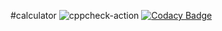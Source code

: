 #calculator
![cppcheck-action](https://github.com/99002786/act2/workflows/cppcheck-action/badge.svg)
[![Codacy Badge](https://app.codacy.com/project/badge/Grade/f5795b5a1e7f4222baf3943052c78a09)](https://www.codacy.com/gh/99002786/activit/dashboard?utm_source=github.com&amp;utm_medium=referral&amp;utm_content=99002786/activit&amp;utm_campaign=Badge_Grade)

